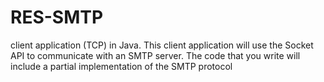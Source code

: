 # RES-SMTP
client application (TCP) in Java. This client application will use the Socket API to communicate with an SMTP server. The code that you write will include a partial implementation of the SMTP protocol
